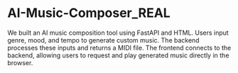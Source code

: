 # AI-Music-Composer_REAL
We built an AI music composition tool using FastAPI and HTML. Users input genre, mood, and tempo to generate custom music. The backend processes these inputs and returns a MIDI file. The frontend connects to the backend, allowing users to request and play generated music directly in the browser.
